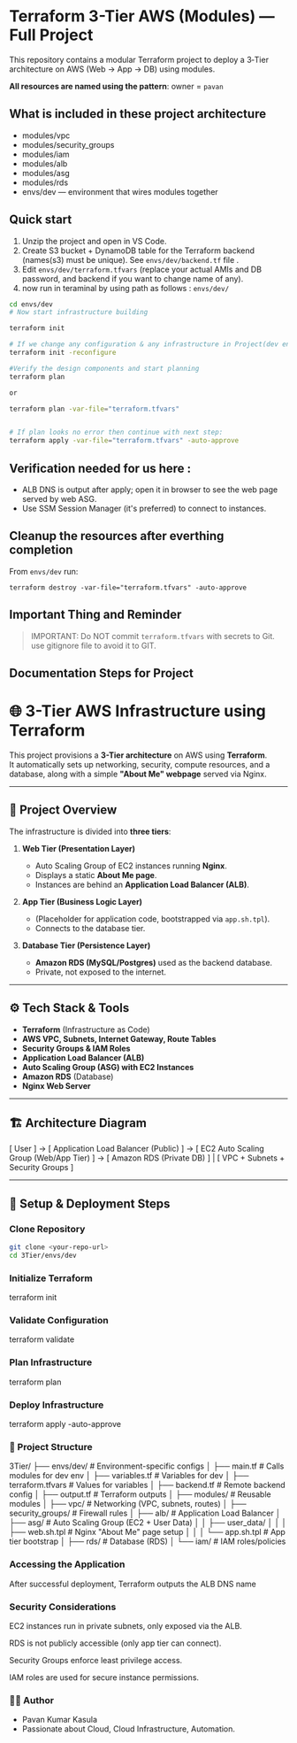 # Terraform 3-Tier AWS (Modules) — Full Project

This repository contains a modular Terraform project to deploy a 3‑Tier architecture on AWS (Web → App → DB) using modules.

**All resources are named using the pattern**: owner = `pavan`

## What is included in these project architecture
- modules/vpc
- modules/security_groups
- modules/iam
- modules/alb
- modules/asg
- modules/rds
- envs/dev —  environment that wires modules together

## Quick start
1. Unzip the project and open in VS Code.
2. Create S3 bucket + DynamoDB table for the Terraform backend (names(s3) must be unique). See `envs/dev/backend.tf` file .
3. Edit `envs/dev/terraform.tfvars` (replace your actual AMIs and DB password, and backend if you want to change name of any).
4. now run in teraminal by using path as follows :  `envs/dev/`



```bash
cd envs/dev
# Now start infrastructure building

terraform init 

# If we change any configuration & any infrastructure in Project(dev environment) run the command as below : 
terraform init -reconfigure

#Verify the design components and start planning
terraform plan

or 

terraform plan -var-file="terraform.tfvars"


# If plan looks no error then continue with next step:
terraform apply -var-file="terraform.tfvars" -auto-approve
```

## Verification needed for us here :
- ALB DNS is output after apply; open it in browser to see the web page served by web ASG.
- Use SSM Session Manager (it's preferred) to connect to instances.

## Cleanup the resources after everthing completion
From `envs/dev` run:
```
terraform destroy -var-file="terraform.tfvars" -auto-approve
```
## Important Thing and Reminder
> IMPORTANT: Do NOT commit `terraform.tfvars` with secrets to Git.
use gitignore file to avoid it to GIT.




## Documentation Steps for Project

# 🌐 3-Tier AWS Infrastructure using Terraform

This project provisions a **3-Tier architecture** on AWS using **Terraform**.  
It automatically sets up networking, security, compute resources, and a database, along with a simple **"About Me" webpage** served via Nginx.

---

## 📖 Project Overview

The infrastructure is divided into **three tiers**:

1. **Web Tier (Presentation Layer)**  
   - Auto Scaling Group of EC2 instances running **Nginx**.  
   - Displays a static **About Me page**.  
   - Instances are behind an **Application Load Balancer (ALB)**.  

2. **App Tier (Business Logic Layer)**  
   - (Placeholder for application code, bootstrapped via `app.sh.tpl`).  
   - Connects to the database tier.  

3. **Database Tier (Persistence Layer)**  
   - **Amazon RDS (MySQL/Postgres)** used as the backend database.  
   - Private, not exposed to the internet.  

---

## ⚙️ Tech Stack & Tools

- **Terraform** (Infrastructure as Code)
- **AWS VPC, Subnets, Internet Gateway, Route Tables**
- **Security Groups & IAM Roles**
- **Application Load Balancer (ALB)**
- **Auto Scaling Group (ASG) with EC2 Instances**
- **Amazon RDS** (Database)
- **Nginx Web Server**

---

## 🏗️ Architecture Diagram

[ User ] → [ Application Load Balancer (Public) ] → [ EC2 Auto Scaling Group (Web/App Tier) ] → [ Amazon RDS (Private DB) ] | [ VPC + Subnets + Security Groups ]


---

## 🚀 Setup & Deployment Steps

### Clone Repository
```bash
git clone <your-repo-url>
cd 3Tier/envs/dev

```
### Initialize Terraform
terraform init

### Validate Configuration
terraform validate

### Plan Infrastructure
terraform plan

### Deploy Infrastructure
terraform apply -auto-approve

### 📂 Project Structure
3Tier/
├── envs/dev/               # Environment-specific configs
│   ├── main.tf             # Calls modules for dev env
│   ├── variables.tf        # Variables for dev
│   ├── terraform.tfvars    # Values for variables
│   ├── backend.tf          # Remote backend config
│   ├── output.tf           # Terraform outputs
│
├── modules/                # Reusable modules
│   ├── vpc/                # Networking (VPC, subnets, routes)
│   ├── security_groups/    # Firewall rules
│   ├── alb/                # Application Load Balancer
│   ├── asg/                # Auto Scaling Group (EC2 + User Data)
│   │   ├── user_data/
│   │   │   ├── web.sh.tpl  # Nginx "About Me" page setup
│   │   │   └── app.sh.tpl  # App tier bootstrap
│   ├── rds/                # Database (RDS)
│   └── iam/                # IAM roles/policies


### Accessing the Application
After successful deployment, Terraform outputs the ALB DNS name

### Security Considerations

EC2 instances run in private subnets, only exposed via the ALB.

RDS is not publicly accessible (only app tier can connect).

Security Groups enforce least privilege access.

IAM roles are used for secure instance permissions.


### 👨‍💻 Author

- Pavan Kumar Kasula 
- Passionate about Cloud, Cloud Infrastructure, Automation.












